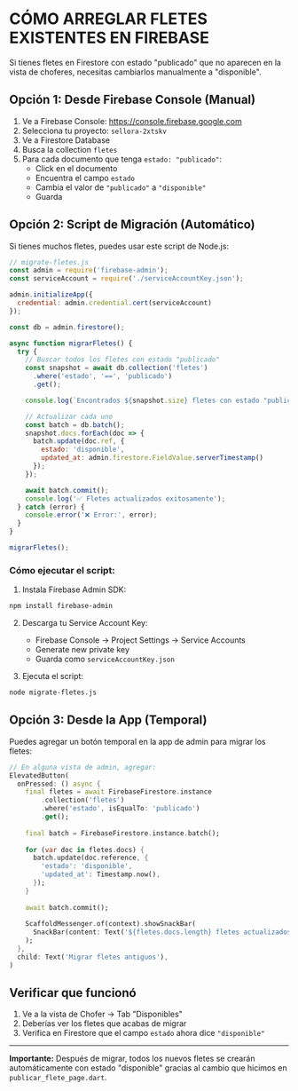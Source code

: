 # CÓMO ARREGLAR FLETES EXISTENTES EN FIREBASE

Si tienes fletes en Firestore con estado "publicado" que no aparecen en la vista de choferes, necesitas cambiarlos manualmente a "disponible".

## Opción 1: Desde Firebase Console (Manual)

1. Ve a Firebase Console: https://console.firebase.google.com
2. Selecciona tu proyecto: `sellora-2xtskv`
3. Ve a Firestore Database
4. Busca la collection `fletes`
5. Para cada documento que tenga `estado: "publicado"`:
   - Click en el documento
   - Encuentra el campo `estado`
   - Cambia el valor de `"publicado"` a `"disponible"`
   - Guarda

## Opción 2: Script de Migración (Automático)

Si tienes muchos fletes, puedes usar este script de Node.js:

```javascript
// migrate-fletes.js
const admin = require('firebase-admin');
const serviceAccount = require('./serviceAccountKey.json');

admin.initializeApp({
  credential: admin.credential.cert(serviceAccount)
});

const db = admin.firestore();

async function migrarFletes() {
  try {
    // Buscar todos los fletes con estado "publicado"
    const snapshot = await db.collection('fletes')
      .where('estado', '==', 'publicado')
      .get();

    console.log(`Encontrados ${snapshot.size} fletes con estado "publicado"`);

    // Actualizar cada uno
    const batch = db.batch();
    snapshot.docs.forEach(doc => {
      batch.update(doc.ref, {
        estado: 'disponible',
        updated_at: admin.firestore.FieldValue.serverTimestamp()
      });
    });

    await batch.commit();
    console.log('✅ Fletes actualizados exitosamente');
  } catch (error) {
    console.error('❌ Error:', error);
  }
}

migrarFletes();
```

### Cómo ejecutar el script:

1. Instala Firebase Admin SDK:
```bash
npm install firebase-admin
```

2. Descarga tu Service Account Key:
   - Firebase Console → Project Settings → Service Accounts
   - Generate new private key
   - Guarda como `serviceAccountKey.json`

3. Ejecuta el script:
```bash
node migrate-fletes.js
```

## Opción 3: Desde la App (Temporal)

Puedes agregar un botón temporal en la app de admin para migrar los fletes:

```dart
// En alguna vista de admin, agregar:
ElevatedButton(
  onPressed: () async {
    final fletes = await FirebaseFirestore.instance
        .collection('fletes')
        .where('estado', isEqualTo: 'publicado')
        .get();
    
    final batch = FirebaseFirestore.instance.batch();
    
    for (var doc in fletes.docs) {
      batch.update(doc.reference, {
        'estado': 'disponible',
        'updated_at': Timestamp.now(),
      });
    }
    
    await batch.commit();
    
    ScaffoldMessenger.of(context).showSnackBar(
      SnackBar(content: Text('${fletes.docs.length} fletes actualizados')),
    );
  },
  child: Text('Migrar fletes antiguos'),
)
```

## Verificar que funcionó

1. Ve a la vista de Chofer → Tab "Disponibles"
2. Deberías ver los fletes que acabas de migrar
3. Verifica en Firestore que el campo `estado` ahora dice `"disponible"`

---

**Importante:** Después de migrar, todos los nuevos fletes se crearán automáticamente con estado "disponible" gracias al cambio que hicimos en `publicar_flete_page.dart`.
